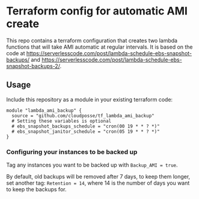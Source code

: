 # Terraform config for automatic AMI create

This repo contains a terraform configuration that creates two lambda functions
that will take AMI automatic at regular intervals. It is based on
the code at
<https://serverlesscode.com/post/lambda-schedule-ebs-snapshot-backups/> and
<https://serverlesscode.com/post/lambda-schedule-ebs-snapshot-backups-2/>.

## Usage

Include this repository as a module in your existing terraform code:

```
module "lambda_ami_backup" {
  source = "github.com/cloudposse/tf_lambda_ami_backup"
  # Setting these variables is optional
  # ebs_snapshot_backups_schedule = "cron(00 19 * * ? *)"
  # ebs_snapshot_janitor_schedule = "cron(05 19 * * ? *)"
}
```

### Configuring your instances to be backed up

Tag any instances you want to be backed up with `Backup_AMI = true`.

By default, old backups will be removed after 7 days, to keep them longer, set
another tag: `Retention = 14`, where 14 is the number of days you want to keep
the backups for.
